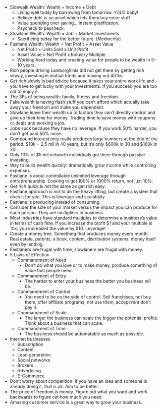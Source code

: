 * Sidewalk Wealth: Wealth = Income + Debt
  * Living well today by borrowing from tomorrow. YOLO baby!
  * Believe debt is an asset which lets them buy more stuff
  * Value spending over saving… instant gratification.
  * Paycheck to paycheck.
* Slowlane Wealth: Wealth = Job + Market Investments
  * Sacrificing today for the better future. (Mediocrity)
* Fastlane Wealth: Wealth = Net Profit + Asset Value
  * Net Profit = Units Sold x Unit Profit
  * Asset Value = Net Profit x Industry Multiple
  * Working hard today and creating value for people to be wealth in 5-10 years.
* Rich people driving Lamborghinis did not get there by getting rich slowly, investing in mutual funds and maxing out 401ks.
* Get rich slowly is bad advice because it takes your entire work life and you have to get lucky with your investments. If you succeed you are too old to enjoy it.
* The 3Fs of being wealth: family, fitness and freedom.
* Fake wealth is having flash stuff you can’t afford which actually take away your freedom and make you dependent.
* Slowlane leave their wealth up to factors they can’t directly control and give up their time for money. Trading time to save money with coupons or deals and working a job.
* Jobs suck because they have no leverage. If you work 50% harder, you don’t get paid 50% more.
* Compound interest only really produces large numbers at the end of the period. $10k = 2.5 mil in 40 years, but it’s only $600k in 30 and $160k in 20.
* Only 10% of $5 mil networth individuals got there through passive investing.
* Way to build wealth quickly: dramatically grow income while controlling expenses.
* Fastlane is about controllable unlimited leverage through entrepreneurship. Looking to get 100% or 1000% return, not just 10%.
* Get rich quick is not the same as get rich easy.
* Fastlane approach is not to do the heavy lifting, but create a system that does it for you. This is leverage and scalability.
* Fastlane is producing instead of consuming.
* Consider the size of your market versus the impact you can produce for each person. They are multipliers in business.
* Most industries have standard multiples to determine a business’s value in terms of cash flow. If you increase the profit $1 and your multiple is 10x, you increased the value by $10. Leverage!
* Create a money tree. Something that produces money every month. Real estate, patents, a book, content, distribution systems, money itself even by lending.
* Fastlaners are frugal with time, slowlaners are frugal with money.
* 5 Laws of Effection
  * Commandment of Need
    * Don’t do what you love or to make money, produce something of value that people need.
  * Commandment of Entry
    * The harder to enter your business the better you business will be.
  * Commandment of Control
    * You need to be on the side of control. Sell franchises, not buy them, offer affiliate programs, not use them, accept rent don’t pay it.
  * Commandment of Scale
    * The larger the business can scale the bigger the potential profits. Think about a business that can scale.
  * Commandment of Time
    * The business should be automatable as much as possible.
* Internet businesses
  * Subscription
  * Content
  * Lead generation
  * Social networks
  * Brokers
  * Advertising
  * E-Commerce
* Don’t worry about competition. If you have an idea and someone is already doing it, that is ok. Aim to be better.
* The price of freedom is money. Figure out what you want and work backwards to figure out how much you need.
* Amazing customer service is a great way to grow your business.